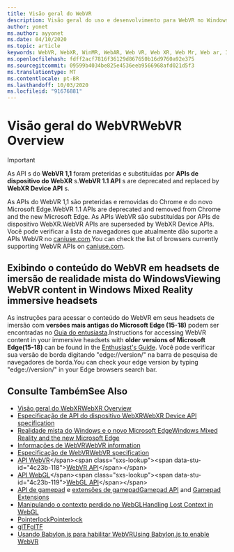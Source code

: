 ```yaml
---
title: Visão geral do WebVR
description: Visão geral do uso e desenvolvimento para WebVR no Windows Mixed Reality
author: yonet
ms.author: ayyonet
ms.date: 04/10/2020
ms.topic: article
keywords: WebVR, WebXR, WinMR, WebAR, Web VR, Web XR, Web Mr, Web ar, 360, 360 vídeo, 360 vídeos, 360 Photo, 360 fotos, 360 Content, imersiva Web, immersiveweb, IW
ms.openlocfilehash: fdff2acf7816f36129d867650b16d9760a92e375
ms.sourcegitcommit: 09599b4034be825e4536eeb9566968afd021d5f3
ms.translationtype: MT
ms.contentlocale: pt-BR
ms.lasthandoff: 10/03/2020
ms.locfileid: "91676881"
---
```

# <a name="webvr-overview"></a><span data-ttu-id="4c23b-104">Visão geral do WebVR</span><span class="sxs-lookup"><span data-stu-id="4c23b-104">WebVR Overview</span></span>

> [!IMPORTANT]
> <span data-ttu-id="4c23b-105">As API s do **WebVR 1,1** foram preteridas e substituídas por **APIs de dispositivo do WebXR** s.</span><span class="sxs-lookup"><span data-stu-id="4c23b-105">**WebVR 1.1 API** s are deprecated and replaced by **WebXR Device API** s.</span></span>

<span data-ttu-id="4c23b-106">As APIs do WebVR 1,1 são preteridas e removidas do Chrome e do novo Microsoft Edge.</span><span class="sxs-lookup"><span data-stu-id="4c23b-106">WebVR 1.1 APIs are deprecated and removed from Chrome and the new Microsoft Edge.</span></span> <span data-ttu-id="4c23b-107">As APIs WebVR são substituídas por APIs de dispositivo WebXR.</span><span class="sxs-lookup"><span data-stu-id="4c23b-107">WebVR APIs are superseded by WebXR Device APIs.</span></span> <span data-ttu-id="4c23b-108">Você pode verificar a lista de navegadores que atualmente dão suporte a APIs WebVR no [caniuse.com](https://caniuse.com/#search=webvr).</span><span class="sxs-lookup"><span data-stu-id="4c23b-108">You can check the list of browsers currently supporting WebVR APIs on [caniuse.com](https://caniuse.com/#search=webvr).</span></span>

## <a name="viewing-webvr-content-in-windows-mixed-reality-immersive-headsets"></a><span data-ttu-id="4c23b-109">Exibindo o conteúdo do WebVR em headsets de imersão de realidade mista do Windows</span><span class="sxs-lookup"><span data-stu-id="4c23b-109">Viewing WebVR content in Windows Mixed Reality immersive headsets</span></span>

<span data-ttu-id="4c23b-110">As instruções para acessar o conteúdo do WebVR em seus headsets de imersão com **versões mais antigas do Microsoft Edge (15-18)** podem ser encontradas no [Guia do entusiasta](https://docs.microsoft.com/windows/mixed-reality/enthusiast-guide/webvr).</span><span class="sxs-lookup"><span data-stu-id="4c23b-110">Instructions for accessing WebVR content in your immersive headsets with **older versions of Microsoft Edge(15-18)** can be found in the [Enthusiast's Guide](https://docs.microsoft.com/windows/mixed-reality/enthusiast-guide/webvr).</span></span> <span data-ttu-id="4c23b-111">Você pode verificar sua versão de borda digitando "edge://version/" na barra de pesquisa de navegadores de borda.</span><span class="sxs-lookup"><span data-stu-id="4c23b-111">You can check your edge version by typing "edge://version/" in your Edge browsers search bar.</span></span>

## <a name="see-also"></a><span data-ttu-id="4c23b-112">Consulte Também</span><span class="sxs-lookup"><span data-stu-id="4c23b-112">See Also</span></span>

* [<span data-ttu-id="4c23b-113">Visão geral do WebXR</span><span class="sxs-lookup"><span data-stu-id="4c23b-113">WebXR Overview</span></span>](webxr-overview.md)
* [<span data-ttu-id="4c23b-114">Especificação de API do dispositivo WebXR</span><span class="sxs-lookup"><span data-stu-id="4c23b-114">WebXR Device API specification</span></span>](https://immersive-web.github.io/webxr/)
* [<span data-ttu-id="4c23b-115">Realidade mista do Windows e o novo Microsoft Edge</span><span class="sxs-lookup"><span data-stu-id="4c23b-115">Windows Mixed Reality and the new Microsoft Edge</span></span>](https://docs.microsoft.com/windows/mixed-reality/new-microsoft-edge)
* [<span data-ttu-id="4c23b-116">Informações de WebVR</span><span class="sxs-lookup"><span data-stu-id="4c23b-116">WebVR information</span></span>](https://webvr.info)
* [<span data-ttu-id="4c23b-117">Especificação de WebVR</span><span class="sxs-lookup"><span data-stu-id="4c23b-117">WebVR specification</span></span>](https://w3c.github.io/webvr/)
* <span data-ttu-id="4c23b-118">[API WebVR](https://msdn.microsoft.com/library/mt806281(v=vs.85).aspx)</span><span class="sxs-lookup"><span data-stu-id="4c23b-118">[WebVR API](https://msdn.microsoft.com/library/mt806281(v=vs.85).aspx)</span></span>
* <span data-ttu-id="4c23b-119">[API WebGL](https://msdn.microsoft.com/library/bg182648(v=vs.85).aspx)</span><span class="sxs-lookup"><span data-stu-id="4c23b-119">[WebGL API](https://msdn.microsoft.com/library/bg182648(v=vs.85).aspx)</span></span>
* <span data-ttu-id="4c23b-120">[API de gamepad](https://msdn.microsoft.com/library/dn743630(v=vs.85).aspx) e [extensões de gamepad](https://w3c.github.io/gamepad/extensions.html)</span><span class="sxs-lookup"><span data-stu-id="4c23b-120">[Gamepad API](https://msdn.microsoft.com/library/dn743630(v=vs.85).aspx) and [Gamepad Extensions](https://w3c.github.io/gamepad/extensions.html)</span></span>
* [<span data-ttu-id="4c23b-121">Manipulando o contexto perdido no WebGL</span><span class="sxs-lookup"><span data-stu-id="4c23b-121">Handling Lost Context in WebGL</span></span>](https://www.khronos.org/webgl/wiki/HandlingContextLost)
* [<span data-ttu-id="4c23b-122">Pointerlock</span><span class="sxs-lookup"><span data-stu-id="4c23b-122">Pointerlock</span></span>](https://www.w3.org/TR/pointerlock/)
* [<span data-ttu-id="4c23b-123">glTF</span><span class="sxs-lookup"><span data-stu-id="4c23b-123">glTF</span></span>](https://www.khronos.org/gltf)
* [<span data-ttu-id="4c23b-124">Usando Babylon.js para habilitar WebVR</span><span class="sxs-lookup"><span data-stu-id="4c23b-124">Using Babylon.js to enable WebVR</span></span>](https://docs.microsoft.com/windows/uwp/get-started/adding-webvr-to-a-babylonjs-game)
